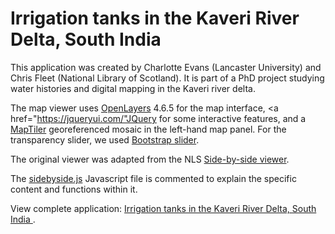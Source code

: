 # Irrigation tanks in the Kaveri River Delta, South India

This application was created by Charlotte Evans (Lancaster University) and Chris Fleet (National Library of Scotland). It is part of a PhD project studying water histories and digital mapping in the Kaveri river delta.

The map viewer uses <a href="http://openlayers.org">OpenLayers</a> 4.6.5 for the map interface, <a href="https://jqueryui.com/"JQuery</a> for some interactive features, and a <a href="https://www.maptiler.com/desktop/">MapTiler</a> georeferenced mosaic in the left-hand map panel. For the transparency slider, we used <a href="https://github.com/seiyria/bootstrap-slider">Bootstrap slider</a>.

The original viewer was adapted from the NLS <a href="https://github.com/NationalLibraryOfScotland/SidebySideOL3">Side-by-side viewer</a>.


The <a href="https://github.com/NationalLibraryOfScotland/InnesJamaicaJournal/blob/main/scripts/index.js">sidebyside.js</a> Javascript file is commented to explain the specific content and functions within it.

View complete application: <a href="https://geo.nls.uk/maps/irrigation-tanks">Irrigation tanks in the Kaveri River Delta, South India
</a>.
